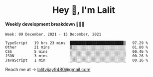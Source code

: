 <h1 align="center">Hey 👋, I'm Lalit</h1>

#### Weekly development breakdown 👨🏻‍💻
<!--START_SECTION:waka-->
```text
Week: 09 December, 2021 - 15 December, 2021

TypeScript   19 hrs 23 mins  ████████████████████████▒   97.29 % 
Other        21 mins         ▒░░░░░░░░░░░░░░░░░░░░░░░░   01.80 % 
CSS          5 mins          ░░░░░░░░░░░░░░░░░░░░░░░░░   00.46 % 
JSON         3 mins          ░░░░░░░░░░░░░░░░░░░░░░░░░   00.26 % 
JavaScript   1 min           ░░░░░░░░░░░░░░░░░░░░░░░░░   00.16 % 
```
<!--END_SECTION:waka-->

Reach me at → lalitvijay9480@gmail.com
